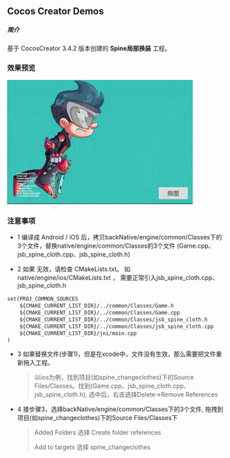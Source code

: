 ## Cocos Creator Demos

##### 简介
基于 CocosCreator 3.4.2 版本创建的 **Spine局部换装** 工程。

### 效果预览
![image](../../gif/202203/2022032201.gif)

### 注意事项
 - 1  编译成 Android / iOS 后，拷贝backNative/engine/common/Classes下的3个文件，替换native/engine/common/Classes的3个文件 (Game.cpp、jsb_spine_cloth.cpp、jsb_spine_cloth.h)

 - 2  如果 无效，请检查 CMakeLists.txt。 如 native/engine/ios/CMakeLists.txt ， 需要正常引入jsb_spine_cloth.cpp、jsb_spine_cloth.h
```
set(PROJ_COMMON_SOURCES
    ${CMAKE_CURRENT_LIST_DIR}/../common/Classes/Game.h
    ${CMAKE_CURRENT_LIST_DIR}/../common/Classes/Game.cpp
    ${CMAKE_CURRENT_LIST_DIR}/../common/Classes/jsb_spine_cloth.h
    ${CMAKE_CURRENT_LIST_DIR}/../common/Classes/jsb_spine_cloth.cpp
    ${CMAKE_CURRENT_LIST_DIR}/jni/main.cpp
)
```

 - 3 如果替换文件(步骤1)，但是在xcode中，文件没有生效，那么需要把文件重新拖入工程。
    > 以ios为例，找到项目(如spine_changeclothes)下的Source Files/Classes。找到(Game.cpp、jsb_spine_cloth.cpp、jsb_spine_cloth.h), 选中后，右击选择Delete->Remove References

 - 4 接步骤3，选择backNative/engine/common/Classes下的3个文件, 拖拽到 项目(如spine_changeclothes)下的Source Files/Classes下
    > Added Folders 选择 Create folder references
    >
    > Add to targets 选择 spine_changeclothes